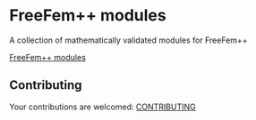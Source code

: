 # FreeFem++ modules

A collection of mathematically validated modules for FreeFem++

[FreeFem++ modules](https://freefem.github.io/FreeFem-modules/)

## Contributing

Your contributions are welcomed: [CONTRIBUTING](CONTRIBUTING.md)